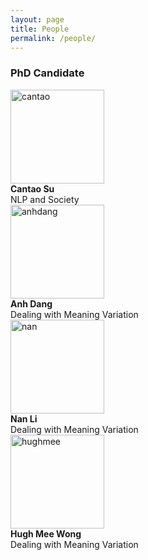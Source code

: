 ```yaml
---
layout: page
title: People
permalink: /people/
---
```



<!-- <img src="{{ 'assets/images/anhdang.jpg' | relative_url }}" class="img-thumbnail" alt="anh2"> -->

 <div class="container">
  <h3>PhD Candidate</h3>
  <div class="row text-center">
  <!-- Person 1 -->
  <div class="col-md-6 mb-4">
    <img src="{{ 'assets/images/cantao.jpg' | relative_url }}" class="img-thumbnail rounded"
         style="width: 150px; height: 150px; object-fit: cover;" alt="cantao">
    <div class="mt-2 p-2 rounded bg-light">
      <strong>Cantao Su</strong><br>
      NLP and Society
    </div>
  </div>

  <!-- Person 2 -->
  <div class="col-md-6 mb-4">
    <img src="{{ 'assets/images/anhdang.jpg' | relative_url }}" class="img-thumbnail rounded"
         style="width: 150px; height: 150px; object-fit: cover;" alt="anhdang">
    <div class="mt-2 p-2 rounded bg-light">
      <strong>Anh Dang</strong><br>
      Dealing with Meaning Variation
    <div>
  <div>
  
  <div class="row text-center">
  <!-- Person 1 -->
  <div class="col-md-6 mb-4">
    <img src="{{ 'assets/images/nanli.jpg' | relative_url }}" class="img-thumbnail rounded"
         style="width: 150px; height: 150px; object-fit: cover;" alt="nan">
    <div class="mt-2 p-2 rounded bg-light">
      <strong>Nan Li</strong><br>
      Dealing with Meaning Variation
    </div>
  </div>

  <!-- Person 2 -->
  <div class="col-md-6 mb-4">
    <img src="{{ 'assets/images/hughmee.jpg' | relative_url }}" class="img-thumbnail rounded"
         style="width: 150px; height: 150px; object-fit: cover;" alt="hughmee">
    <div class="mt-2 p-2 rounded bg-light">
      <strong>Hugh Mee Wong</strong><br>
      Dealing with Meaning Variation
    </div>
  </div>
</div>


 
